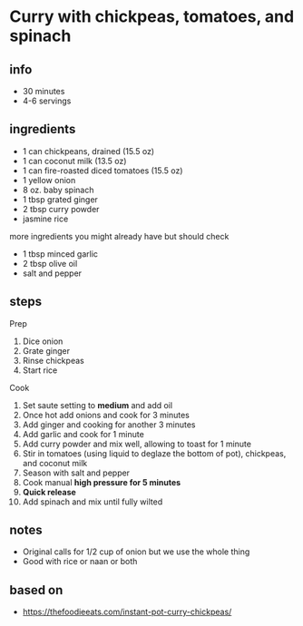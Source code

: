 # Curry with chickpeas, tomatoes, and spinach

## info

* 30 minutes
* 4-6 servings

## ingredients

* 1 can chickpeans, drained (15.5 oz)
* 1 can coconut milk (13.5 oz)
* 1 can fire-roasted diced tomatoes (15.5 oz)
* 1 yellow onion
* 8 oz. baby spinach
* 1 tbsp grated ginger
* 2 tbsp curry powder
* jasmine rice

more ingredients you might already have but should check

* 1 tbsp minced garlic
* 2 tbsp olive oil
* salt and pepper

## steps

Prep

1. Dice onion
2. Grate ginger
3. Rinse chickpeas
4. Start rice

Cook

1. Set saute setting to **medium** and add oil
2. Once hot add onions and cook for 3 minutes
3. Add ginger and cooking for another 3 minutes
4. Add garlic and cook for 1 minute
5. Add curry powder and mix well, allowing to toast for 1 minute
6. Stir in tomatoes (using liquid to deglaze the bottom of pot), chickpeas, and coconut milk
7. Season with salt and pepper
8. Cook manual **high pressure for 5 minutes**
9. **Quick release**
10. Add spinach and mix until fully wilted

## notes

* Original calls for 1/2 cup of onion but we use the whole thing
* Good with rice or naan or both

## based on

* https://thefoodieeats.com/instant-pot-curry-chickpeas/
